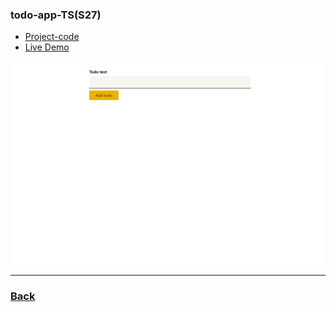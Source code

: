 ### todo-app-TS(S27)

- [Project-code](../../Projects/18-todo-app-TS/todo-app/)
- [Live Demo](https://to-do-ts-ten.vercel.app/)

![todo app ts](../../screens/todo-app-ts.png)

---

### [Back](../readme.md)
